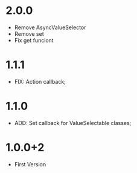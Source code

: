 # 2.0.0

- Remove AsyncValueSelector
- Remove set
- Fix get funciont

# 1.1.1

- FIX: Action callback;

# 1.1.0

- ADD: Set callback for ValueSelectable classes;

# 1.0.0+2

- First Version
